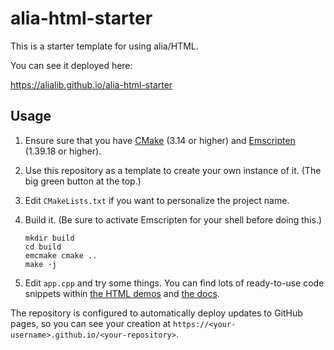 # alia-html-starter

This is a starter template for using alia/HTML.

You can see it deployed here:

https://alialib.github.io/alia-html-starter

## Usage

1. Ensure sure that you have [CMake](https://cmake.org/) (3.14 or higher) and
   [Emscripten](https://emscripten.org/docs/getting_started/downloads.html)
   (1.39.18 or higher).

1. Use this repository as a template to create your own instance of it. (The
   big green button at the top.)

1. Edit `CMakeLists.txt` if you want to personalize the project name.

1. Build it. (Be sure to activate Emscripten for your shell before doing this.)

   ```
   mkdir build
   cd build
   emcmake cmake ..
   make -j
   ```

1. Edit `app.cpp` and try some things. You can find lots of ready-to-use code
   snippets within [the HTML demos](https://html.alia.dev/) and [the
   docs](https://alia.dev/).

The repository is configured to automatically deploy updates to GitHub pages,
so you can see your creation at
`https://<your-username>.github.io/<your-repository>`.
